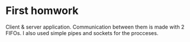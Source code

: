 # First homwork 
Client & server application.
Communication between them is made with 2 FIFOs.
I also used simple pipes and sockets for the procceses.
